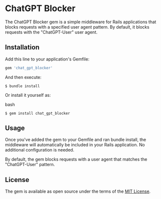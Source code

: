 # ChatGPT Blocker

The ChatGPT Blocker gem is a simple middleware for Rails applications that blocks requests with a specified user agent pattern. By default, it blocks requests with the "ChatGPT-User" user agent.

## Installation

Add this line to your application's Gemfile:

```ruby
gem 'chat_gpt_blocker'
```

And then execute:

`$ bundle install`

Or install it yourself as:

bash

`$ gem install chat_gpt_blocker`

## Usage

Once you've added the gem to your Gemfile and ran bundle install, the middleware will automatically be included in your Rails application. No additional configuration is needed.

By default, the gem blocks requests with a user agent that matches the "ChatGPT-User" pattern.

## License

The gem is available as open source under the terms of the [MIT License](https://opensource.org/licenses/MIT).
